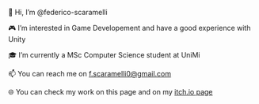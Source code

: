 👋 Hi, I’m @federico-scaramelli

🎮 I’m interested in Game Developement and have a good experience with Unity

🎓 I’m currently a MSc Computer Science student at UniMi

📫 You can reach me on f.scaramelli0@gmail.com

🌐 You can check my work on this page and on my [itch.io page](https://federicoscaramelli.itch.io/)

<!---
federico-scaramelli/federico-scaramelli is a ✨ special ✨ repository because its `README.md` (this file) appears on your GitHub profile.
You can click the Preview link to take a look at your changes.
--->
